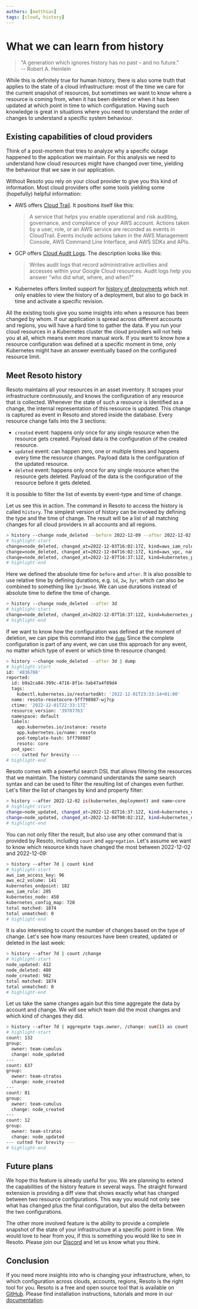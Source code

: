 ```yaml
---
authors: [matthias]
tags: [cloud, history]
---
```


# What we can learn from history

> "A generation which ignores history has no past – and no future."<br/> -- Robert A. Heinlein

While this is definitely true for human history, there is also some truth that applies to the state of a cloud infrastructure: most of the time we care for the current snapshot of resources, but sometimes we want to know where a resource is coming from, when it has been deleted or when it has been updated at which point in time to which configuration. Having such knowledge is great in situations where you need to understand the order of changes to understand a specific system behaviour.

<!-- truncate -->

## Existing capabilities of cloud providers

Think of a post-mortem that tries to analyze why a specific outage happened to the application we maintain. For this analysis we need to understand how cloud resources might have changed over time, yielding the behaviour that we saw in our application.

Without Resoto you rely on your cloud provider to give you this kind of information. Most cloud providers offer some tools yielding some (hopefully) helpful information:

- AWS offers [Cloud Trail](https://docs.aws.amazon.com/awscloudtrail/latest/userguide/cloudtrail-user-guide.html). It positions itself like this:
  > A service that helps you enable operational and risk auditing, governance, and compliance of your AWS account. Actions taken by a user, role, or an AWS service are recorded as events in CloudTrail. Events include actions taken in the AWS Management Console, AWS Command Line Interface, and AWS SDKs and APIs.
- GCP offers [Cloud Audit Logs](https://cloud.google.com/logging/docs/audit). The description looks like this:
  > Writes audit logs that record administrative activities and accesses within your Google Cloud resources. Audit logs help you answer "who did what, where, and when?"
- Kubernetes offers limited support for [history of deployments](https://kubernetes.io/docs/concepts/workloads/controllers/deployment/#checking-rollout-history-of-a-deployment) which not only enables to view the history of a deployment, but also to go back in time and activate a specific revision.

All the existing tools give you some insights into when a resource has been changed by whom. If our application is spread across different accounts and regions, you will have a hard time to gather the data. If you run your cloud resources in a Kubernetes cluster the cloud providers will not help you at all, which means even more manual work. If you want to know how a resource configuration was defined at a specific moment in time, only Kubernetes might have an answer eventually based on the configured resource limit.

## Meet Resoto history

Resoto maintains all your resources in an asset inventory. It scrapes your infrastructure continuously, and knows the configuration of any resource that is collected. Whenever the state of such a resource is identified as a change, the internal representation of this resource is updated. This change is captured as event in Resoto and stored inside the database. Every resource change falls into the 3 sections:

- `created` event: happens only once for any single resource when the resource gets created. Payload data is the configuration of the created resource.
- `updated` event: can happen zero, one or multiple times and happens every time the resource changes. Payload data is the configuration of the updated resource.
- `deleted` event: happens only once for any single resource when the resource gets deleted. Payload of the data is the configuration of the resource before it gets deleted.

It is possible to filter the list of events by event-type and time of change.

Let us see this in action. The command in Resoto to access the history is called `history`. The simplest version of history can be invoked by defining the type and the time of change. The result will be a list of all matching changes for all cloud providers in all accounts and all regions.

```bash title="List all reasource that have been deleted between 2022-12-02 and 2022-12-09"
> history --change node_deleted --before 2022-12-09 --after 2022-12-02
# highlight-start
​change=node_deleted, changed_at=2022-12-03T16:02:17Z, kind=aws_iam_role, name=resoto-eks-stack, cloud=aws, account=prod, region=global
​change=node_deleted, changed_at=2022-12-04T16:02:17Z, kind=aws_vpc, name=eks-stack-vpc, cloud=aws, account=dev, region=eu-central-1
​change=node_deleted, changed_at=2022-12-07T16:37:12Z, kind=kubernetes_pod, name=resotocore, cloud=k8s, account=resoto, region=default
# highlight-end
```

Here we defined the absolute time for `before` and `after`. It is also possible to use relative time by defining durations, e.g. `1d`, `2w`, `3yr`, which can also be combined to something like `1yr3mo4d`. We can use durations instead of absolute time to define the time of change.

```bash title="List all reasource that have been deleted in the last 3 days"
> history --change node_deleted --after 3d
# highlight-start
​change=node_deleted, changed_at=2022-12-07T16:37:12Z, kind=kubernetes_pod, name=resotocore, cloud=k8s, account=resoto, region=default
# highlight-end
```

If we want to know how the configuration was defined at the moment of deletion, we can pipe this command into the [`dump`](/docs/reference/cli/format-commands/dump) Since the complete configuration is part of any event, we can use this approach for any event, no matter which type of event or which time th resource changed.

```bash title="Show the last known configuration of resources that have been deleted"
> history --change node_deleted --after 3d | dump
# highlight-start
​id: '4836788'
​reported:
​  id: b9a2ca84-399c-4716-8f1e-3ab47a4f89d4
​  tags:
​    kubectl.kubernetes.io/restartedAt: '2022-12-01T23:33:14+01:00'
​  name: resoto-resotocore-5ff798987-wj7cp
​  ctime: '2022-12-01T22:33:17Z'
​  resource_version: '39787763'
​  namespace: default
​  labels:
​    app.kubernetes.io/instance: resoto
​    app.kubernetes.io/name: resoto
​    pod-template-hash: 5ff798987
​    resoto: core
​  pod_spec:
​  --- cutted for brevity ---
# highlight-end
```

Resoto comes with a powerful search DSL that allows filtering the resources that we maintain. The history command understands the same search syntax and can be used to filter the resulting list of changes even further. Let's filter the list of changes by kind and property filter:

```bash title="List all changes to the k8s deployment of core aftrer 2022-12-02"
> history --after 2022-12-02 is(kubernetes_deployment) and name~core
# highlight-start
change=node_updated, changed_at=2022-12-02T16:37:12Z, kind=kubernetes_deployment, name=resoto-resotocore, cloud=k8s, account=resoto, region=default
change=node_updated, changed_at=2022-12-04T00:02:21Z, kind=kubernetes_deployment, name=coredns, cloud=k8s, account=posthog, region=kube-system
# highlight-end
```

You can not only filter the result, but also use any other command that is provided by Resoto, including `count` and `aggregation`. Let's assume we want to know which resource kinds have changed the most between 2022-12-02 and 2022-12-09:

```bash title="Which resource kinds have changed the most in the last week"
> history --after 7d | count kind
# highlight-start
​aws_iam_access_key: 96
​aws_ec2_volume: 141
​kubernetes_endpoint: 182
​aws_iam_role: 285
​kubernetes_node: 450
​kubernetes_config_map: 720
​total matched: 1874
​total unmatched: 0
# highlight-end
```

It is also interesting to count the number of changes based on the type of change. Let's see how many resources have been created, updated or deleted in the last week:

```bash title="How many resources have been created, updated or deleted in the last week"
> history --after 7d | count /change
# highlight-start
​node_updated: 412
​node_deleted: 480
​node_created: 982
​total matched: 1874
​total unmatched: 0
# highlight-end
```

Let us take the same changes again but this time aggregate the data by account and change. We will see which team did the most changes and which kind of changes they did.

```bash title="Count the number of changes by owner in the last week"
> history --after 7d | aggregate tags.owner, /change: sum(1) as count
# highlight-start
​count: 132
​group:
​  owner: team-cumulus
​  change: node_updated
​---
​count: 637
​group:
​  owner: team-stratos
​  change: node_created
​---
​count: 81
​group:
​  owner: team-cumulus
​  change: node_created
​---
​count: 12
​group:
​  owner: team-stratos
​  change: node_updated
​--- cutted for brevity ---
# highlight-end
```

## Future plans

We hope this feature is already useful for you. We are planning to extend the capabilities of the history feature in several ways. The straight forward extension is providing a diff view that shows exactly what has changed between two resource configurations. This way you would not only see what has changed plus the final configuration, but also the delta between the two configurations.

The other more involved feature is the ability to provide a complete snapshot of the state of your infrastructure at a specific point in time. We would love to hear from you, if this is something you would like to see in Resoto. Please join our [Discord](https://discord.gg/someengineering) and let us know what you think.

## Conclusion

If you need more insights into who is changing your infrastructure, when, to which configuration across clouds, accounts, regions, Resoto is the right tool for you. Resoto is a free and open source tool that is available on [GitHub](https://github.com/someengineering/resoto). Please find installation instructions, tutorials and more in our [documentation](https://resoto.com).
